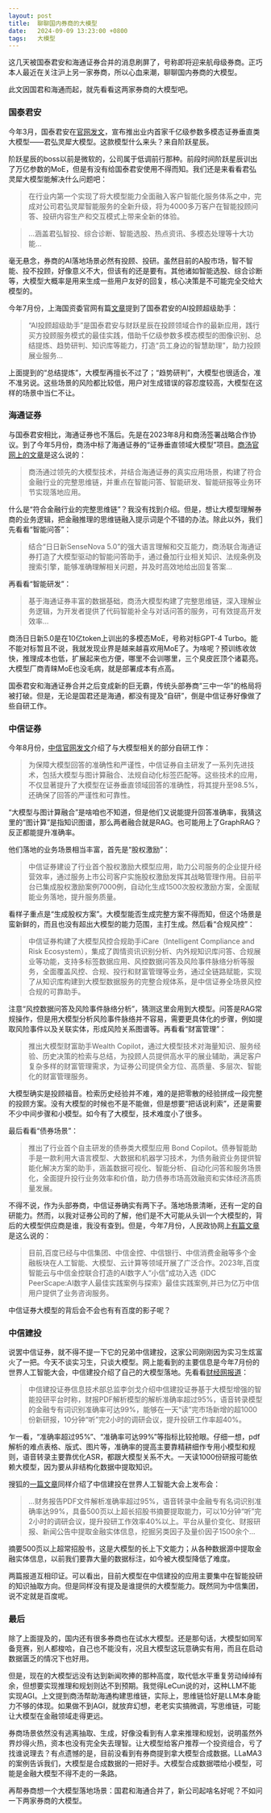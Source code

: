```yaml
---
layout: post
title:  聊聊国内券商的大模型
date:   2024-09-09 13:23:00 +0800
tags:   大模型
---
```


这几天被国泰君安和海通证券合并的消息刷屏了，号称即将迎来航母级券商。正巧本人最近在关注沪上另一家券商，所以心血来潮，聊聊国内券商的大模型。

此文因国君和海通而起，就先看看这两家券商的大模型吧。

### 国泰君安

今年3月，国泰君安在[官网发文](https://www.gtja.com/content/events/media/cls-240325.html)，宣布推出业内首家千亿级参数多模态证券垂直类大模型——君弘灵犀大模型。这款模型什么来头？来自阶跃星辰。

阶跃星辰的boss以前是微软的，公司属于低调前行那种。前段时间阶跃星辰训出了万亿参数的MoE，但是有没有给国泰君安使用不得而知。我们还是来看看君弘灵犀大模型能解决什么问题吧：

> 在行业内第一个实现了将大模型能力全面融入客户智能化服务体系之中，完成对公司君弘灵犀智能服务的全新升级，将为4000多万客户在智能投顾问答、投研内容生产和交互模式上带来全新的体验。

> ...涵盖君弘智投、综合诊断、智能选股、热点资讯、多模态处理等十大功能...

毫无悬念，券商的AI落地场景必然有投顾、投研。虽然目前的A股市场，智不智能、投不投顾，好像意义不大，但该有的还是要有。其他诸如智能选股、综合诊断等，大模型大概率是用来生成一些用户友好的回复，核心决策是不可能完全交给大模型的。

今年7月份，上海国资委官网有篇[文章](https://www.gzw.sh.gov.cn/shgzw_zxzx_gqdt/20240708/e5638e9e261b4e869ec35f83e2c95c99.html)提到了国泰君安的AI投顾超级助手：

> “AI投顾超级助手”是国泰君安与财跃星辰在投顾领域合作的最新应用，践行买方投顾服务模式的最佳实践，借助千亿级参数多模态模型的图像识别、总结提炼、趋势研判、知识库等能力，打造“员工身边的智慧助理”，助力投顾展业服务...

上面提到的“总结提炼”，大模型再擅长不过了；“趋势研判”，大模型也很适合，准不准另说。这些场景的风险都比较低，用户对生成错误的容忍度较高，大模型在这样的场景中当仁不让。

### 海通证券

与国泰君安相比，海通证券也不落后。先是在2023年8月和商汤签署战略合作协议。到了今年5月份，商汤中标了海通证券的“证券垂直领域大模型”项目。[商汤官网上的文章](https://www.sensetime.com/cn/news-detail/51167740?categoryId=72)是这么说的：

> 商汤通过领先的大模型技术，并结合海通证券的真实应用场景，构建了符合金融行业的完整思维链，并重点在智能问答、智能研发、智能研报等业务环节实现落地应用。

什么是“符合金融行业的完整思维链”？我没有找到介绍。但是，想让大模型理解券商的业务逻辑，把金融推理的思维链融入提示词是个不错的办法。除此以外，我们先看看“智能问答”：

> 结合“日日新SenseNova 5.0”的强大语言理解和交互能力，商汤联合海通证券打造了大模型驱动的智能问答助手，通过叠加行业相关知识、法规条例及搜索引擎，能够准确理解相关问题，并及时高效地给出回复答案...

再看看“智能研发”：

> 基于海通证券丰富的数据基础，商汤大模型构建了完整思维链，深入理解业务逻辑，为开发者提供了代码智能补全与对话问答的服务，可有效提高开发效率...

商汤日日新5.0是在10亿token上训出的多模态MoE，号称对标GPT-4 Turbo。能不能对标暂且不说，我就发现业界是越来越喜欢用MoE了。为啥呢？预训练收敛快，推理成本也低，扩展起来也方便，哪里不会训哪里，三个臭皮匠顶个诸葛亮。大模型厂商青睐MoE也没毛病，就是部署成本有点高。

国泰君安和海通证券合并之后变成新的巨无霸，传统头部券商“三中一华”的格局将被打破。但是，无论是国君还是海通，都没有提及“自研”，倒是中信证券好像做了些自研工作。

### 中信证券

今年8月份，[中信官网发文](http://www.cs.ecitic.com/newsite/news/202408/t20240809_1190404.html)介绍了与大模型相关的部分自研工作：

> 为保障大模型回答的准确性和严谨性，中信证券自主研发了一系列先进技术，包括大模型与图计算融合、法规自动化标签匹配等。这些技术的应用，不仅显著提升了大模型在证券垂直领域回答的准确性，将其提升至98.5%，还确保了回答的严谨性和可靠性。

“大模型与图计算融合”是啥咱也不知道，但是他们又说能提升回答准确率，我猜这里的“图计算”是指知识图谱，那么两者融合就是RAG。也可能用上了GraphRAG？反正都能提升准确率。

他们落地的业务场景相当丰富，首先是“股权激励”：

> 中信证券建设了行业首个股权激励大模型应用，助力公司服务的企业提升经营效率，通过服务上市公司客户实施股权激励发挥其战略管理作用。目前平台已集成股权激励案例7000例，自动化生成1500次股权激励方案，全面赋能业务落地，提升服务质量。

看样子重点是“生成股权方案”。大模型能否生成完整方案不得而知，但这个场景是蛮新鲜的，而且也没有超出大模型的能力范围，主打生成。然后看“合规风控”：

> 中信证券构建了大模型风控合规助手iCare（Intelligent Compliance and Risk Ecosystem），集成了舆情资讯识别分析、内外规知识库问答、合规展业等功能，支持多标签数据应用、风控数据问答及风险事件脉络分析等服务，全面覆盖风控、合规、投行和财富管理等业务，通过全链路赋能，实现了从知识库构建到大模型数据服务的完整合规体系，是中信证券全场景风控合规的可靠助手。

注意“风控数据问答及风险事件脉络分析”，猜测这里会用到大模型。问答是RAG常规操作，但是用大模型分析风险事件脉络并不容易，需要更具体化的步骤，例如提取风险事件以及关联实体，形成风险关系图谱等。再看看“财富管理”：

> 推出大模型财富助手Wealth Copilot，通过大模型技术对海量知识、服务经验、历史决策的检索与总结，为投顾人员提供高水平的展业辅助，满足客户复杂多样的财富管理需求，为证券公司提供全方位、高质量、多层次、智能化的财富管理服务。

大模型确实是投顾福音。检索历史经验并不难，难的是把零散的经验拼成一段完整的投顾方案。没有大模型的时候也不是不能做，但是想要“把话说利索”，还是需要不少中间步骤和小模型。如今有了大模型，技术难度小了很多。

最后看看“债券场景”：

> 推出了行业首个自主研发的债券类大模型应用 Bond Copilot。债券智能助手是一款利用大语言模型、大数据和机器学习技术，为债务融资业务提供智能化解决方案的助手，涵盖数据可视化、智能分析、自动化问答和服务场景化，全面提升投行业务效率和价值，助力债券市场高效融资和实体经济高质量发展。

不得不说，作为头部券商，中信证券确实有两下子。落地场景清晰，还有一定的自研能力。然而，以我对证券公司的了解，他们是不大可能从头训一个大模型的，背后的大模型供应商是谁，我没有查到。但是，今年7月份，人民政协网上[有篇文章](https://www.rmzxb.com.cn/c/2024-07-05/3574527.shtml)是这么说的：

> 目前,百度已经与中信集团、中信金控、中信银行、中信消费金融等多个金融板块在人工智能、大模型、云计算等领域开展了广泛合作。2023年,百度智能云与中信金控联合打造的AI数字人“小信”成功入选《IDC PeerScape:AI数字人最佳实践案例与探索》最佳实践案例,并已为亿万中信用户提供了业务咨询服务。

中信证券大模型的背后会不会也有有百度的影子呢？

### 中信建投

说罢中信证券，就不得不提一下它的兄弟中信建投，这家公司刚刚因为实习生炫富火了一把。今天不谈实习生，只谈大模型。网上能看到的主要信息是今年7月份的世界人工智能大会，中信建投介绍了自己的大模型落地。先看看[财经网报道](http://stock.caijing.com.cn/20240830/5034481.shtml)：

> 中信建投证券信息技术部总监李剑戈介绍中信建投证券基于大模型增强的智能投研平台时称，财报PDF解析模型的解析准确率超过95%，语音转录模型的金融专有词识别准确率可达99%，能够在一天“读”完市场新增的超1000份新研报，10分钟“听”完2小时的调研会议，提升投研工作率超40%。

乍一看，“准确率超过95%”、“准确率可达99%”等指标比较抢眼。仔细一想，pdf解析的难点表格、版式、图片等，准确率的提高主要靠精耕细作专用小模型和规则，语音转录主要靠优化ASR，都跟大模型关系不大。一天读1000份研报可能依赖大模型，因为要从非结构化数据中提取知识。

搜狐的[一篇文章](https://www.sohu.com/a/791638470_120108723)同样介绍了中信建投在世界人工智能大会上发布会：

> ...财务报告PDF文件解析准确率超过95%，语音转录中金融专有名词识别准确率达99%，具备500页以上超长招股书摘要提取能力，可以10分钟“听”完2小时的调研会议，提升投研工作效率40%以上。平台从量价变化、财报研报、新闻公告中提取金融实体信息，挖掘另类因子及量价因子1500余个...

摘要500页以上超常招股书，这是大模型的长上下文能力；从各种数据源中提取金融实体信息，以前我们要靠大量的数据标注，如今被大模型降低了难度。

两篇报道互相印证。可以看出，目前大模型在中信建投的应用主要集中在智能投研的知识抽取方向。但是同样没有提及是谁提供的大模型能力。既然同为中信集团，说不定就是百度呢。

### 最后

除了上面提及的，国内还有很多券商也在试水大模型。还是那句话，大模型如同军备竞赛，别人都梭哈，自己也不能没有，况且大模型这玩意确实有用，而且在启动数据匮乏的情况下也好用。

但是，现在的大模型远没有达到新闻吹捧的那种高度，取代低水平重复劳动绰绰有余，但想要实现推理和规划则达不到预期。我觉得LeCun说的对，这种LLM不能实现AGI。上文提到商汤帮助海通构建思维链，实际上，思维链恰好是LLM本身能力不够的体现。如果做不到AGI，就放弃幻想，老老实实搞微调，写思维链，可能让大模型在金融领域走得更远。

券商场景依然没有逃离抽取、生成，好像没看到有人拿来推理和规划，说明虽然外界炒得火热，资本也没有完全失去理智。让大模型给客户推荐一个投资组合，亏了找谁说理去？有点遗憾的是，目前没看到有券商提到拿大模型合成数据。LLaMA3的案例告诉我们，大模型是合成数据的一把好手。大模型合成数据喂给小模型，可能是金融大模型不得不走的一条路。

再帮券商想一个大模型落地场景：国君和海通合并了，新公司起啥名好呢？不如问一下两家券商的大模型。

